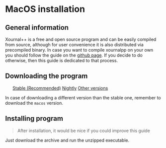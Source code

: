 # MacOS installation

## General information

Xournal++ is a free and open source program and can be easily compiled from source, although for user convenience it is also distributed via precompiled binary. In case you want to compile xournalpp on your own you should follow the guide on the [github page](https://github.com/xournalpp/xournalpp/blob/master/readme/MacBuild.md). If you decide to do otherwise, then this guide is dedicated to that process.

## Downloading the program

<ul id="macosDownloadsContainer" class="downloadsContainer">
<a class="xournalppButton downloadButton" href="{{downloads.macos.stable}}">Stable (Recommended)</a>
<a class="xournalppButton" href="{{downloads.nightly}}">Nightly</a>
<a class="xournalppButton" href="{{downloads.allVersions}}">Other versions</a>
</ul>

In case of downloading a different version than the stable one, remember to download the `macos` version.

## Installing program

> After installation, it would be nice if you could improve this guide

Just download the archive and run the unzipped executable.
